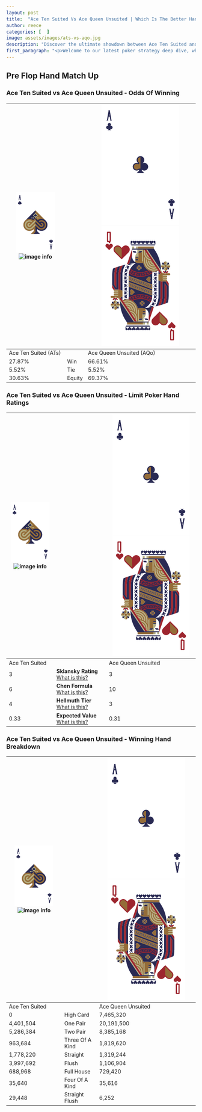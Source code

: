 ```yaml
---
layout: post
title:  "Ace Ten Suited Vs Ace Queen Unsuited | Which Is The Better Hand In Poker? A Complete Guide"
author: reece
categories: [  ]
image: assets/images/ats-vs-aqo.jpg
description: "Discover the ultimate showdown between Ace Ten Suited and Ace Queen Unsuited in poker! Uncover the odds, strategies, and scenarios where one hand triumphs over the other. Get ready to up your poker game with this thrilling analysis."
first_paragraph: "<p>Welcome to our latest poker strategy deep dive, where we're pitting two distinct hands against each other in a high-stakes showdown: Ace Ten Suited vs Ace Queen Unsuited.</p><p>In the dynamic world of poker, every decision counts, and knowing which hand holds the upper hand is key to your success at the table.</p><p>In this article, we'll dissect these two hands, explore the scenarios where one dominates the other, and equip you with the knowledge to make strategic choices that can tip the odds in your favor.</p><p>Get ready to unravel the intriguing dynamics of these poker hands and elevate your game to new heights.</p>"
---
```




[comment]: # (sp0)

## Pre Flop Hand Match Up

<div class="table hand-ratings" markdown="1"> 



### Ace Ten Suited vs Ace Queen Unsuited - Odds Of Winning


    
| ![image info](assets/images/hand1/A.png) ![image info](assets/images/hand1/Ts.png) |  | ![image info](assets/images/hand2/A.png) ![image info](assets/images/hand2/Qo.png) |
| -------- | -------- | -------- |
| Ace Ten Suited (ATs) |  | Ace Queen Unsuited (AQo) |
| 27.87% | Win | 66.61% |
| 5.52% | Tie | 5.52% |
| 30.63% | Equity | 69.37% |




[comment]: # (sp1)



### Ace Ten Suited vs Ace Queen Unsuited - Limit Poker Hand Ratings


    
| ![image info](assets/images/hand1/A.png) ![image info](assets/images/hand1/Ts.png) |  | ![image info](assets/images/hand2/A.png) ![image info](assets/images/hand2/Qo.png) |
| -------- | -------- | -------- |
| Ace Ten Suited |  | Ace Queen Unsuited |
| 3 | **Sklansky Rating** [What is this?](/sklansky-rating-explained) | 3 |
| 6 | **Chen Formula** [What is this?](/chen-formula-explained) | 10 |
| 4 | **Hellmuth Tier** [What is this?](/Hellmuth-tier-explained) | 3 |
| 0.33 | **Expected Value** [What is this?](/expected-value-explained) | 0.31 |




[comment]: # (sp2)



### Ace Ten Suited vs Ace Queen Unsuited - Winning Hand Breakdown


    
| ![image info](assets/images/hand1/A.png) ![image info](assets/images/hand1/Ts.png) |  | ![image info](assets/images/hand2/A.png) ![image info](assets/images/hand2/Qo.png) |
| -------- | -------- | -------- |
| Ace Ten Suited |  | Ace Queen Unsuited |
| 0 | High Card | 7,465,320 |
| 4,401,504 | One Pair | 20,191,500 |
| 5,286,384 | Two Pair | 8,385,168 |
| 963,684 | Three Of A Kind | 1,819,620 |
| 1,778,220 | Straight | 1,319,244 |
| 3,997,692 | Flush | 1,106,904 |
| 688,968 | Full House | 729,420 |
| 35,640 | Four Of A Kind | 35,616 |
| 29,448 | Straight Flush | 6,252 |




[comment]: # (sp3)



</div>

[comment]: # (sp4)



[comment]: # (sp5)

